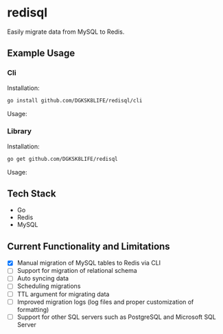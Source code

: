# redisql 

Easily migrate data from MySQL to Redis. 

## Example Usage

### Cli

Installation: 

```bash
go install github.com/DGKSK8LIFE/redisql/cli
```

Usage:

### Library

Installation:

```bash
go get github.com/DGKSK8LIFE/redisql
```

Usage:

## Tech Stack 

- Go 
- Redis
- MySQL 

## Current Functionality and Limitations

- [x] Manual migration of MySQL tables to Redis via CLI
- [ ] Support for migration of relational schema 
- [ ] Auto syncing data
- [ ] Scheduling migrations
- [ ] TTL argument for migrating data 
- [ ] Improved migration logs (log files and proper customization of formatting)
- [ ] Support for other SQL servers such as PostgreSQL and Microsoft SQL Server